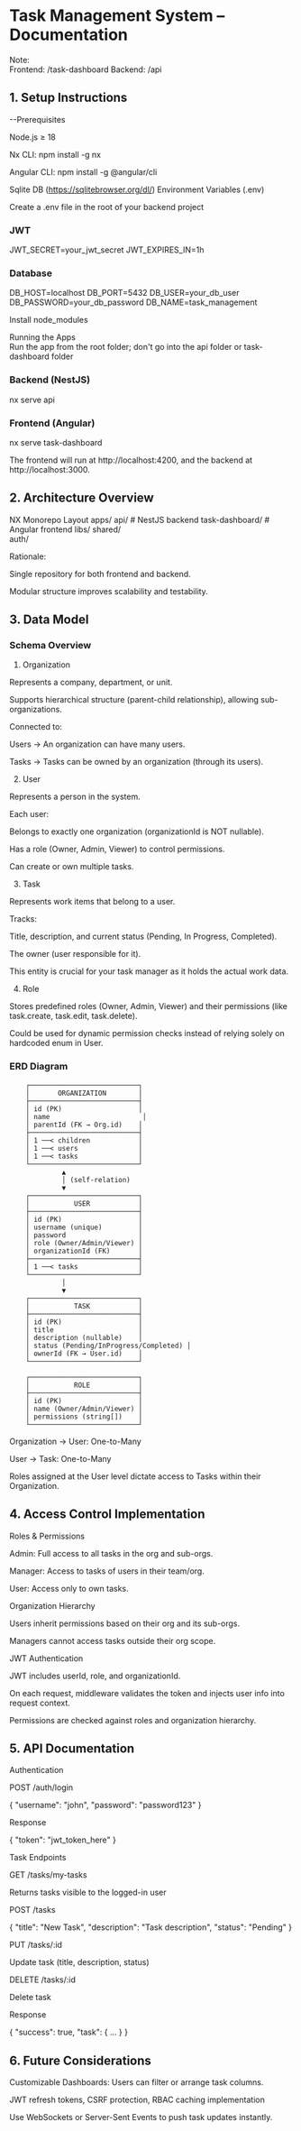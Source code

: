 # Task Management System – Documentation
Note:   
Frontend: /task-dashboard
Backend: /api

## 1. Setup Instructions
   --Prerequisites

Node.js ≥ 18

Nx CLI: npm install -g nx

Angular CLI: npm install -g @angular/cli

Sqlite DB (https://sqlitebrowser.org/dl/)
Environment Variables (.env)

Create a .env file in the root of your backend project

### JWT

JWT_SECRET=your_jwt_secret
JWT_EXPIRES_IN=1h

### Database

DB_HOST=localhost
DB_PORT=5432
DB_USER=your_db_user
DB_PASSWORD=your_db_password
DB_NAME=task_management

Install node_modules

Running the Apps  
Run the app from the root folder; don't go into the api folder or task-dashboard folder

### Backend (NestJS)

nx serve api

### Frontend (Angular)

nx serve task-dashboard

The frontend will run at http://localhost:4200, and the backend at http://localhost:3000.

## 2. Architecture Overview
   NX Monorepo Layout
   apps/
   api/ # NestJS backend
   task-dashboard/ # Angular frontend
   libs/
   shared/  
    auth/

Rationale:

Single repository for both frontend and backend.

Modular structure improves scalability and testability.

## 3. Data Model

### Schema Overview

1. Organization

Represents a company, department, or unit.

Supports hierarchical structure (parent-child relationship), allowing sub-organizations.

Connected to:

Users → An organization can have many users.

Tasks → Tasks can be owned by an organization (through its users).

2. User

Represents a person in the system.

Each user:

Belongs to exactly one organization (organizationId is NOT nullable).

Has a role (Owner, Admin, Viewer) to control permissions.

Can create or own multiple tasks.

3. Task

Represents work items that belong to a user.

Tracks:

Title, description, and current status (Pending, In Progress, Completed).

The owner (user responsible for it).

This entity is crucial for your task manager as it holds the actual work data.

4. Role

Stores predefined roles (Owner, Admin, Viewer) and their permissions (like task.create, task.edit, task.delete).

Could be used for dynamic permission checks instead of relying solely on hardcoded enum in User.

### ERD Diagram

        ┌───────────────────────────┐
        │       ORGANIZATION        │
        ├───────────────────────────┤
        │ id (PK)                   │
        │ name                       │
        │ parentId (FK → Org.id)    │
        ├───────────────────────────┤
        │ 1 ──< children            │
        │ 1 ──< users               │
        │ 1 ──< tasks               │
        └───────────────────────────┘
                 ▲
                 │ (self-relation)
                 ▼
        ┌───────────────────────────┐
        │           USER            │
        ├───────────────────────────┤
        │ id (PK)                   │
        │ username (unique)         │
        │ password                  │
        │ role (Owner/Admin/Viewer) │
        │ organizationId (FK)       │
        ├───────────────────────────┤
        │ 1 ──< tasks               │
        └───────────────────────────┘
                 │
                 ▼
        ┌───────────────────────────┐
        │           TASK            │
        ├───────────────────────────┤
        │ id (PK)                   │
        │ title                     │
        │ description (nullable)    │
        │ status (Pending/InProgress/Completed) │
        │ ownerId (FK → User.id)    │
        └───────────────────────────┘

        ┌───────────────────────────┐
        │           ROLE            │
        ├───────────────────────────┤
        │ id (PK)                   │
        │ name (Owner/Admin/Viewer) │
        │ permissions (string[])    │
        └───────────────────────────┘


Organization → User: One-to-Many

User → Task: One-to-Many

Roles assigned at the User level dictate access to Tasks within their Organization.

## 4. Access Control Implementation
   Roles & Permissions

Admin: Full access to all tasks in the org and sub-orgs.

Manager: Access to tasks of users in their team/org.

User: Access only to own tasks.

Organization Hierarchy

Users inherit permissions based on their org and its sub-orgs.

Managers cannot access tasks outside their org scope.

JWT Authentication

JWT includes userId, role, and organizationId.

On each request, middleware validates the token and injects user info into request context.

Permissions are checked against roles and organization hierarchy.

## 5. API Documentation
   Authentication

POST /auth/login

{
"username": "john",
"password": "password123"
}

Response

{
"token": "jwt_token_here"
}

Task Endpoints

GET /tasks/my-tasks

Returns tasks visible to the logged-in user

POST /tasks

{
"title": "New Task",
"description": "Task description",
"status": "Pending"
}

PUT /tasks/:id

Update task (title, description, status)

DELETE /tasks/:id

Delete task

Response

{
"success": true,
"task": { ... }
}

## 6. Future Considerations

Customizable Dashboards: Users can filter or arrange task columns.

JWT refresh tokens, CSRF protection, RBAC caching implementation

Use WebSockets or Server-Sent Events to push task updates instantly.
